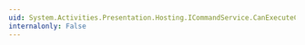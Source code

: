 ```yaml
---
uid: System.Activities.Presentation.Hosting.ICommandService.CanExecuteCommand(System.Int32)
internalonly: False
---
```

